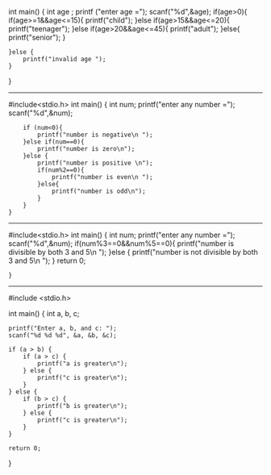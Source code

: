 int main()
{
	int age ;
	printf ("enter age =");
	scanf("%d",&age);
	if(age>0){
		if(age>=1&&age<=15){
			printf("child");
		}else if(age>15&&age<=20){
			printf("teenager");
		}else if(age>20&&age<=45){
			printf("adult");
		}else{
			printf("senior");
		}
		
	}else {
		printf("invalid age ");
	}
}
___________________________________________________________
#include<stdio.h>
int main()
{
	int num;
	printf("enter any number =");
	scanf("%d",&num);
	
		if (num<0){
			printf("number is negative\n ");
		}else if(num==0){
			printf("number is zero\n");
		}else {
			printf("number is positive \n");
			if(num%2==0){
				printf("number is even\n ");
			}else{
				printf("number is odd\n");
			}
		}
	}
____________________________________________________________
#include<stdio.h>
int main()
{
	int num;
	printf("enter any number =");
	scanf("%d",&num);
	if(num%3==0&&num%5==0){
		printf("number is divisible by both 3 and 5\n ");
	}else {
		printf("number is not divisible by both 3 and 5\n ");
	}
	return 0;
		
	}
 _______________________________________________________________________
 #include <stdio.h>

int main() {
    int a, b, c;

    printf("Enter a, b, and c: ");
    scanf("%d %d %d", &a, &b, &c);

    if (a > b) {
        if (a > c) {
            printf("a is greater\n");
        } else {
            printf("c is greater\n");
        }
    } else {
        if (b > c) {
            printf("b is greater\n");
        } else {
            printf("c is greater\n");
        }
    }

    return 0;
}


	

 
